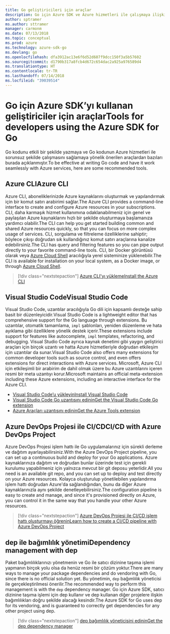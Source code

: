 ```yaml
---
title: Go geliştiricileri için araçlar
description: Go için Azure SDK ve Azure hizmetleri ile çalışmaya ilişkin araçlar
author: sptramer
ms.author: sttramer
manager: carmonm
ms.date: 07/13/2018
ms.topic: conceptual
ms.prod: azure
ms.technology: azure-sdk-go
ms.devlang: go
ms.openlocfilehash: dfa3912ac13e6f6d52d607f9dcc150f3a5b57602
ms.sourcegitcommit: d1790b317a8fcb4d672c654dac2a925a976589d4
ms.translationtype: HT
ms.contentlocale: tr-TR
ms.lasthandoff: 07/14/2018
ms.locfileid: "39039514"
---
```

# <a name="tools-for-developers-using-the-azure-sdk-for-go"></a><span data-ttu-id="1b97b-103">Go için Azure SDK’yı kullanan geliştiriciler için araçlar</span><span class="sxs-lookup"><span data-stu-id="1b97b-103">Tools for developers using the Azure SDK for Go</span></span>

<span data-ttu-id="1b97b-104">Go kodunu etkili bir şekilde yazmaya ve Go kodunun Azure hizmetleri ile sorunsuz şekilde çalışmasını sağlamaya yönelik önerilen araçlardan bazıları burada açıklanmıştır.</span><span class="sxs-lookup"><span data-stu-id="1b97b-104">To be effective at writing Go code and have it work seamlessly with Azure services, here are some recommended tools.</span></span>

## <a name="azure-cli"></a><span data-ttu-id="1b97b-105">Azure CLI</span><span class="sxs-lookup"><span data-stu-id="1b97b-105">Azure CLI</span></span>

<span data-ttu-id="1b97b-106">Azure CLI, aboneliklerinizde Azure kaynaklarını oluşturmak ve yapılandırmak için bir komut satırı arabirimi sağlar.</span><span class="sxs-lookup"><span data-stu-id="1b97b-106">The Azure CLI provides a command-line interface to create and configure Azure resources in your subscriptions.</span></span> <span data-ttu-id="1b97b-107">CLI, daha karmaşık hizmet kullanımına odaklanabilmeniz için genel ve paylaşılan Azure kaynaklarını hızlı bir şekilde oluşturmaya başlamanıza yardımcı olabilir.</span><span class="sxs-lookup"><span data-stu-id="1b97b-107">The CLI can help you get started building common and shared Azure resources quickly, so that you can focus on more complex usage of services.</span></span> <span data-ttu-id="1b97b-108">CLI, sorgulama ve filtreleme özelliklerine sahiptir; böylece çıkışı doğrudan sık kullandığınız komut satırı araçlarına kanalize edebilirsiniz.</span><span class="sxs-lookup"><span data-stu-id="1b97b-108">The CLI has query and filtering features so you can pipe output directly to your favorite command-line tools.</span></span> <span data-ttu-id="1b97b-109">CLI, bir Docker görüntüsü olarak veya [Azure Cloud Shell](https://docs.microsoft.com/azure/cloud-shell/overview) aracılığıyla yerel sisteminize yüklenebilir.</span><span class="sxs-lookup"><span data-stu-id="1b97b-109">The CLI is available for installation on your local system, as a Docker image, or through [Azure Cloud Shell](https://docs.microsoft.com/azure/cloud-shell/overview).</span></span>

> [!div class="nextstepaction"]
> [<span data-ttu-id="1b97b-110">Azure CLI'yı yükleme</span><span class="sxs-lookup"><span data-stu-id="1b97b-110">Install the Azure CLI</span></span>](/cli/azure/install-azure-cli)

## <a name="visual-studio-code"></a><span data-ttu-id="1b97b-111">Visual Studio Code</span><span class="sxs-lookup"><span data-stu-id="1b97b-111">Visual Studio Code</span></span>

<span data-ttu-id="1b97b-112">Visual Studio Code, uzantılar aracılığıyla Go dili için kapsamlı desteğe sahip basit bir düzenleyicidir.</span><span class="sxs-lookup"><span data-stu-id="1b97b-112">Visual Studio Code is a lightweight editor that has comprehensive support for the Go language through extensions.</span></span> <span data-ttu-id="1b97b-113">Bu uzantılar, otomatik tamamlama, `impl` şablonları, yeniden düzenleme ve hata ayıklama gibi özelliklere yönelik destek içerir.</span><span class="sxs-lookup"><span data-stu-id="1b97b-113">These extensions include support for features like autocomplete, `impl` templates, refactoring, and debugging.</span></span> <span data-ttu-id="1b97b-114">Visual Studio Code ayrıca kaynak denetimi gibi yaygın geliştirici araçları için birçok uzantı ve hatta Azure hizmetleriyle doğrudan etkileşim için uzantılar da sunar.</span><span class="sxs-lookup"><span data-stu-id="1b97b-114">Visual Studio Code also offers many extensions for common developer tools such as source control, and even offers extensions for direct interactions with Azure services.</span></span> <span data-ttu-id="1b97b-115">Microsoft, Azure CLI için etkileşimli bir arabirim de dahil olmak üzere bu Azure uzantılarını içeren resmi bir meta uzantıyı korur.</span><span class="sxs-lookup"><span data-stu-id="1b97b-115">Microsoft maintains an official meta-extension including these Azure extensions, including an interactive interface for the Azure CLI.</span></span>

* [<span data-ttu-id="1b97b-116">Visual Studio Code’u yükleyin</span><span class="sxs-lookup"><span data-stu-id="1b97b-116">Install Visual Studio Code</span></span>](https://code.visualstudio.com/Download)
* [<span data-ttu-id="1b97b-117">Visual Studio Code Go uzantısını edinin</span><span class="sxs-lookup"><span data-stu-id="1b97b-117">Get the Visual Studio Code Go extension</span></span>](https://code.visualstudio.com/docs/languages/go)
* [<span data-ttu-id="1b97b-118">Azure Araçları uzantısını edinin</span><span class="sxs-lookup"><span data-stu-id="1b97b-118">Get the Azure Tools extension</span></span>](https://marketplace.visualstudio.com/items?itemName=ms-vscode.vscode-azureextensionpack)

## <a name="cicd-with-azure-devops-project"></a><span data-ttu-id="1b97b-119">Azure DevOps Projesi ile CI/CD</span><span class="sxs-lookup"><span data-stu-id="1b97b-119">CI/CD with Azure DevOps Project</span></span>

<span data-ttu-id="1b97b-120">Azure DevOps Projesi işlem hattı ile Go uygulamalarınız için sürekli derleme ve dağıtım ayarlayabilirsiniz.</span><span class="sxs-lookup"><span data-stu-id="1b97b-120">With the Azure DevOps Project pipeline, you can set up a continuous build and deploy for your Go applications.</span></span> <span data-ttu-id="1b97b-121">Azure kaynaklarınıza dağıtım ve doğrudan bunlar üzerinde test için gerekli kurulumu yapabilmeniz için yalnızca mevcut bir git deposu yeterlidir.</span><span class="sxs-lookup"><span data-stu-id="1b97b-121">All you need is an available git repo, and you can set up to deploy and test directly on your Azure resources.</span></span> <span data-ttu-id="1b97b-122">Kolayca oluşturulup yönetilebilen yapılandırma işlem hattı doğrudan Azure'da sağlandığından, bunu da diğer Azure kaynaklarınızla aynı şekilde denetleyebilirsiniz.</span><span class="sxs-lookup"><span data-stu-id="1b97b-122">The configuration pipeline is easy to create and manage, and since it's provisioned directly on Azure, you can control it in the same way that you handle your other Azure resources.</span></span>

> [!div class="nextstepaction"]
> [<span data-ttu-id="1b97b-123">Azure DevOps Projesi ile CI/CD işlem hattı oluşturmayı öğrenin</span><span class="sxs-lookup"><span data-stu-id="1b97b-123">Learn how to create a CI/CD pipeline with Azure DevOps Project</span></span>](/devops-project/azure-devops-project-go)

## <a name="dependency-management-with-dep"></a><span data-ttu-id="1b97b-124">dep ile bağımlılık yönetimi</span><span class="sxs-lookup"><span data-stu-id="1b97b-124">Dependency management with dep</span></span>

<span data-ttu-id="1b97b-125">Paket bağımlılıklarınızı yönetmenin ve Go ile satıcı dizinine taşıma işlemi yapmanın birçok yolu olsa da henüz resmi bir çözüm yoktur.</span><span class="sxs-lookup"><span data-stu-id="1b97b-125">There are many ways to manage your package dependencies and do vendoring with Go, since there is no official solution yet.</span></span> <span data-ttu-id="1b97b-126">Bu yönetimin, `dep` bağımlılık yöneticisi ile gerçekleştirilmesi önerilir.</span><span class="sxs-lookup"><span data-stu-id="1b97b-126">The recommended way to perform this management is with the `dep` dependency manager.</span></span> <span data-ttu-id="1b97b-127">Go için Azure SDK, satıcı dizinine taşıma işlemi için dep kullanır ve dep kullanan diğer projelere ilişkin bağımlılıkları doğru şekilde alacağı kesindir.</span><span class="sxs-lookup"><span data-stu-id="1b97b-127">The Azure SDK for Go uses dep for its vendoring, and is guaranteed to correctly get dependencies for any other project using dep.</span></span>

> [!div class="nextstepaction"]
> [<span data-ttu-id="1b97b-128">dep bağımlılık yöneticisini edinin</span><span class="sxs-lookup"><span data-stu-id="1b97b-128">Get the dep dependency manager</span></span>](https://github.com/golang/dep)
